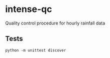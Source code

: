 # intense-qc
Quality control procedure for hourly rainfall data

## Tests

`python -m unittest discover`